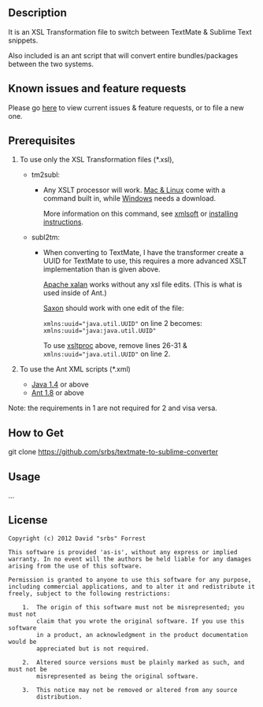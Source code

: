 Description
-----------

It is an XSL Transformation file to switch between TextMate & Sublime Text snippets.

Also included is an ant script that will convert entire bundles/packages between the two systems.


Known issues and feature requests
---------------------------------

Please go [here](https://github.com/srbs/textmate-to-sublime-converter/issues) to view current issues & feature requests, or to file a new one.


Prerequisites
-------------

1. To use only the XSL Transformation files (*.xsl),
	* tm2subl:
		*	Any XSLT processor will work. [Mac & Linux][xsltproc] come with a command built in,
			while [Windows][xsltproc-win] needs a download.
			
			More information on this command, see [xmlsoft][xmlsoft]
			or [installing instructions][install-xslt].
	* subl2tm:
		*	When converting to TextMate, I have the transformer create a UUID for TextMate to use,
			this requires a more advanced XSLT implementation than is given above.
			
			[Apache xalan][xalan] works without any
			xsl file edits. (This is what is used inside of Ant.)
			
			[Saxon][saxon] should work with one edit of the file:
			
			`xmlns:uuid="java.util.UUID"`
			on line 2 becomes:
			`xmlns:uuid="java:java.util.UUID"`
			
			To use [xsltproc](#tm2subl) above, remove lines 26-31 & `xmlns:uuid="java.util.UUID"` on line 2.
			
			

2. To use the Ant XML scripts (*.xml)
	* [Java 1.4][java] or above
	* [Ant 1.8][ant] or above
	
Note: the requirements in 1 are not required for 2 and visa versa.


How to Get
----------

git clone https://github.com/srbs/textmate-to-sublime-converter


Usage
-----

...


License
-------

	Copyright (c) 2012 David "srbs" Forrest
	
	This software is provided 'as-is', without any express or implied
	warranty. In no event will the authors be held liable for any damages
	arising from the use of this software.
	
	Permission is granted to anyone to use this software for any purpose,
	including commercial applications, and to alter it and redistribute it
	freely, subject to the following restrictions:
	
		1.	The origin of this software must not be misrepresented; you must not
			claim that you wrote the original software. If you use this software
			in a product, an acknowledgment in the product documentation would be
			appreciated but is not required.
	
		2.	Altered source versions must be plainly marked as such, and must not be
			misrepresented as being the original software.
	
		3.	This notice may not be removed or altered from any source
			distribution.


[xalan]: http://xml.apache.org/xalan-j/getstarted.html "Apache Xalan"
[saxon]: http://saxon.sourceforge.net/ "Saxon"
[xsltproc]: http://xmlsoft.org/xslt/xsltproc.html "XSLT proc"
[xsltproc-win]: http://www.zlatkovic.com/libxml.en.html "XSLT for Windows"

[xmlsoft]: http://xmlsoft.org/ "LibXML2"
[install-xslt]: http://www.sagehill.net/docbookxsl/InstallingAProcessor.html "Installing xsltproc"

[ant]: http://ant.apache.org/ "Apache Ant"
[java]: http://www.oracle.com/technetwork/java/javase/downloads/index.html "Java"
